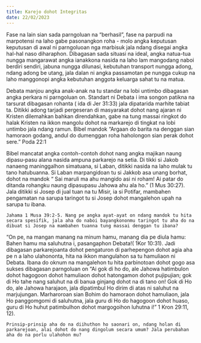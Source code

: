 ```yaml
---
title: Karejo dohot Integritas
date: 22/02/2023
---
```


Fase na lain sian sada parngoluan na “berhasil”, fase na parpudi na marpotensi na laho gabe pasonangkon roha - molo angka keputusan keputusan di awal ni parngoluoan nga marbisuk jala ndang disegai angka hal-hal naso diharaphon. Dibagasan sada situasi na ideal, angka natua-tua nungga mangarawat angka ianakkona nasida na laho lam mangodang naboi berdiri sendiri, jabuna nungga dilunasi, kebutuhan transport nungga adong, ndang adong be utang, jala dalan ni angka passamotan pe nungga cukup na laho manggonopi angka kebutuhan anggota keluarga sahat tu na matua.

Debata manjou angka anak-anak na tu standar na lobi untimbo dibagasan angka perkara ni parngoluan on. Standart ni Debata i ima songon patikna na tarsurat dibagasan rohanta ( ida di Jer 31:33) jala dipatarida marhite tabiat ta. Ditikki adong tarjadi pergeseran di masyarakat dohot nang ajaran ni Kristen dilemahkan bahkan direndahkan, gabe na tung massai ringkot do halak Kristen na ikkon mangolu dohot na markarejo di tingkat na lobi untimbo jala ndang ramun. Bibel mandok “Argaan do barita na denggan sian hamoraon godang, andul do dumenggan roha haholongon sian perak dohot sere.” Poda 22:1

Bibel mancatat angka contoh-contoh dohot nang angka majikan naung dipasu-pasu alana nasida ampuna parkarejo na setia. Di tikki si Jakob nanaeng maninggalhon simatuana, si Laban, ditikki nasida na laho mulak tu tano hatubuanna. Si Laban marpangidoan tu si Jakkob asa unang borhat, dohot na mandok “ Sai maruli ma ahu mangido asi ni roham! Ai patar do ditanda rohangku naung dipasupasu Jahowa ahu ala ho.” (1 Mus 30:27). Jala ditikki si Josep di jual tuan na tu Misir, ia si Potifar, mambahen pengamatan na sarupa taringot tu si Josep dohot mangalehon upah na sarupa tu ibana.

`Jahama 1 Musa 39:2-5. Nang pe angka ayat-ayat on ndang mandok tu hita secara spesifik, jala aha do naboi bayangkononmu taringot tu aha do na dibuat si Josep na mambahen tuanna tung massai denggan tu ibana?`

“On pe, na mangan manang na minum hamu, manang dia pe diula hamu: Bahen hamu ma saluhutna i, pasangaphon Debata!( 1Kor 10:31). Jadi dibagasan parkarejoanta dohot pengaturon di parhepengon dohot agia aha pe n a laho ulahononta, hita na ikkon mangulahon sa tu hamuliaon ni Debata. Ibana do oknum na mangalehon tu hita parbinotoan dohot gogo asa sukses dibagasan parngoluan on “Ai gok di ho do, ale Jahowa hatimbulon dohot hagogoon dohot hamuliaon dohot hatongamon dohot pujipujian; gok di Ho tahe nang saluhut na di banua ginjang dohot na di tano on! Gok di Ho do, ale Jahowa harajaon, jala dipatimbul Ho dirim di atas ni saluhut na marjujungan. Marharoroan sian Bohim do hamoraon dohot hamuliaon, jala Ho panggomgomi di saluhutna, jala guru di Ho do hagogoon dohot huaso, guru di Ho huhut patimbulhon dohot margogoihon luhutna i!” 1 Kron 29:11, 12).

`Prinsip-prinsip aha do na diihuthon ho saonari on, ndang holan di parkarejoan, alai dohot do nang dingolum secara umum? Jala perubahan aha do na porlu ulahohon mu?`